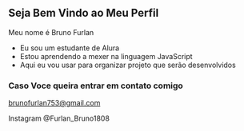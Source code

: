 ## Seja Bem Vindo ao Meu Perfil 

Meu nome é Bruno Furlan

- Eu sou um estudante de Alura
- Estou aprendendo a mexer na linguagem JavaScript
- Aqui eu vou usar para organizar projeto que serão desenvolvidos

### Caso Voce queira entrar em contato comigo

brunofurlan753@gmail.com

Instagram @Furlan_Bruno1808


 
